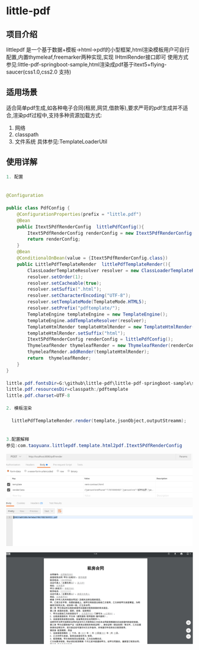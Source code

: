 # little-pdf
## 项目介绍

littlepdf 是一个基于数据+模板->html->pdf的小型框架,html渲染模板用户可自行配置,内置thymeleaf,freemarker两种实现,实现 IHtmlRender接口即可
使用方式参见:little-pdf-springboot-sample,html渲染成pdf基于itext5+flying-saucer(css1.0,css2.0 支持)

## 适用场景

适合简单pdf生成,如各种电子合同(租房,网贷,借款等),要求严苛的pdf生成并不适合,渲染pdf过程中,支持多种资源加载方式:
1. 网络
2. classpath
3. 文件系统
具体参见:TemplateLoaderUtil

## 使用详解

```java
1. 配置


@Configuration

public class PdfConfig {
    @ConfigurationProperties(prefix = "little.pdf")
    @Bean
    public Itext5PdfRenderConfig  littlePdfConfig(){
        Itext5PdfRenderConfig renderConfig = new Itext5PdfRenderConfig();
        return renderConfig;
    }
    @Bean
    @ConditionalOnBean(value = {Itext5PdfRenderConfig.class})
    public LittlePdfTemplateRender  littlePdfTemplateRender(){
        ClassLoaderTemplateResolver resolver = new ClassLoaderTemplateResolver();
        resolver.setOrder(1);
        resolver.setCacheable(true);
        resolver.setSuffix(".html");
        resolver.setCharacterEncoding("UTF-8");
        resolver.setTemplateMode(TemplateMode.HTML5);
        resolver.setPrefix("pdftemplate/");
        TemplateEngine templateEngine = new TemplateEngine();
        templateEngine.addTemplateResolver(resolver);
        TemplateHtmlRender templateHtmlRender = new TemplateHtmlRender(templateEngine);
        templateHtmlRender.setSuffix("html");
        Itext5PdfRenderConfig renderConfig = littlePdfConfig();
        ThymeleafRender thymeleafRender = new ThymeleafRender(renderConfig);
        thymeleafRender.addRender(templateHtmlRender);
        return  thymeleafRender;
    }
}

little.pdf.fontsDir=G:\github\little-pdf\little-pdf-springboot-sample\src\main\resources\fonts
little.pdf.resourcesDir=classpath:/pdftemplate
little.pdf.charset=UTF-8

2. 模板渲染

  littlePdfTemplateRender.render(template,jsonObject,outputStreamm);


3.配置解释
参见:com.taoyuanx.littlepdf.template.html2pdf.Itext5PdfRenderConfig

```
![avatar](https://github.com/dushitaoyuan/little-pdf/blob/master/imgs/render1.png)


![avatar](https://github.com/dushitaoyuan/little-pdf/blob/master/imgs/render2.png)





